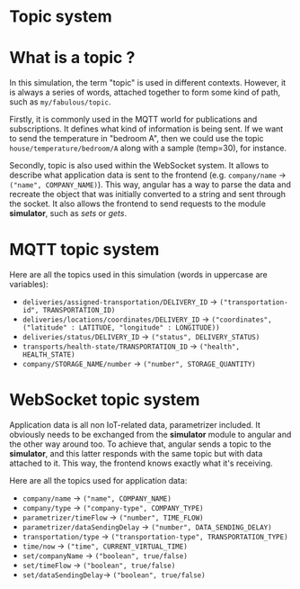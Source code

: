 Topic system
=======

# What is a topic ? #
In this simulation, the term "topic" is used in different contexts. However, it is always a series of words, attached together to form some kind of path, such as `my/fabulous/topic`.

Firstly, it is commonly used in the MQTT world for publications and subscriptions. It defines what kind of information is being sent. If we want to send the temperature in "bedroom A", then we could use the topic `house/temperature/bedroom/A` along with a sample (temp=30), for instance.

Secondly, topic is also used within the WebSocket system. It allows to describe what application data is sent to the frontend (e.g. `company/name` -> `("name", COMPANY_NAME)`). This way, angular has a way to parse the data and recreate the object that was initially converted to a string and sent through the socket. It also allows the frontend to send requests to the module **simulator**, such as _sets_ or _gets_.

# MQTT topic system #
Here are all the topics used in this simulation (words in uppercase are variables):
* `deliveries/assigned-transportation/DELIVERY_ID` -> `("transportation-id", TRANSPORTATION_ID)` 
* `deliveries/locations/coordinates/DELIVERY_ID` -> `("coordinates", ("latitude" : LATITUDE, "longitude" : LONGITUDE))`
* `deliveries/status/DELIVERY_ID` -> `("status", DELIVERY_STATUS)`
* `transports/health-state/TRANSPORTATION_ID` -> `("health", HEALTH_STATE)`
* `company/STORAGE_NAME/number` -> `("number", STORAGE_QUANTITY)`

# WebSocket topic system #
Application data is all non IoT-related data, parametrizer included. It obviously needs to be exchanged from the **simulator** module to angular and the other way around too. To achieve that, angular sends a topic to the **simulator**, and this latter responds with the same topic but with data attached to it. This way, the frontend knows exactly what it's receiving.

Here are all the topics used for application data:
* `company/name` -> `("name", COMPANY_NAME)`
* `company/type` -> `("company-type", COMPANY_TYPE)`
* `parametrizer/timeFlow` -> `("number", TIME_FLOW)`
* `parametrizer/dataSendingDelay` -> `("number", DATA_SENDING_DELAY)`
* `transportation/type` -> `("transportation-type", TRANSPORTATION_TYPE)`
* `time/now` -> `("time", CURRENT_VIRTUAL_TIME)`
* `set/companyName` -> `("boolean", true/false)`
* `set/timeFlow` -> `("boolean", true/false)`
* `set/dataSendingDelay`-> `("boolean", true/false)`
